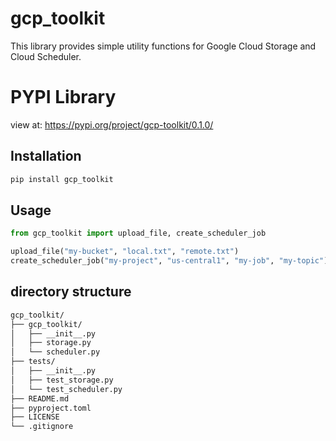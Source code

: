 # gcp_toolkit

This library provides simple utility functions for Google Cloud Storage and Cloud Scheduler.

# PYPI Library

view at: https://pypi.org/project/gcp-toolkit/0.1.0/

## Installation

```bash
pip install gcp_toolkit
```

## Usage

```python
from gcp_toolkit import upload_file, create_scheduler_job

upload_file("my-bucket", "local.txt", "remote.txt")
create_scheduler_job("my-project", "us-central1", "my-job", "my-topic")
```

## directory structure

```bash
gcp_toolkit/
├── gcp_toolkit/
│   ├── __init__.py
│   ├── storage.py
│   └── scheduler.py
├── tests/
│   ├── __init__.py
│   ├── test_storage.py
│   └── test_scheduler.py
├── README.md
├── pyproject.toml
├── LICENSE
└── .gitignore
```